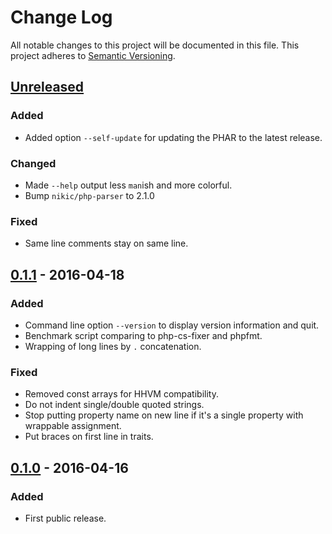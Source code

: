 # Change Log
All notable changes to this project will be documented in this file.
This project adheres to [Semantic Versioning](http://semver.org/).

<!--
Added      for new features.
Changed    for changes in existing functionality.
Deprecated for once-stable features removed in upcoming releases.
Removed    for deprecated features removed in this release.
Fixed      for any bug fixes.
Security   to invite users to upgrade in case of vulnerabilities.
-->

## [Unreleased]
### Added
- Added option `--self-update` for updating the PHAR to the latest release.

### Changed
- Made `--help` output less `man`ish and more colorful.
- Bump `nikic/php-parser` to 2.1.0

### Fixed
- Same line comments stay on same line.

## [0.1.1] - 2016-04-18
### Added
- Command line option `--version` to display version information and quit.
- Benchmark script comparing to php-cs-fixer and phpfmt.
- Wrapping of long lines by `.` concatenation.

### Fixed
- Removed const arrays for HHVM compatibility.
- Do not indent single/double quoted strings.
- Stop putting property name on new line if it's a single property with wrappable assignment.
- Put braces on first line in traits.

## [0.1.0] - 2016-04-16
### Added
- First public release.

[Unreleased]: https://github.com/nochso/phormat/compare/0.1.1...HEAD
[0.1.1]: https://github.com/nochso/phormat/compare/0.1.0...0.1.1
[0.1.0]: https://github.com/nochso/phormat/compare/049e1ebafb5fb8de18ac9532bc20191cc7df79c3...0.1.0
